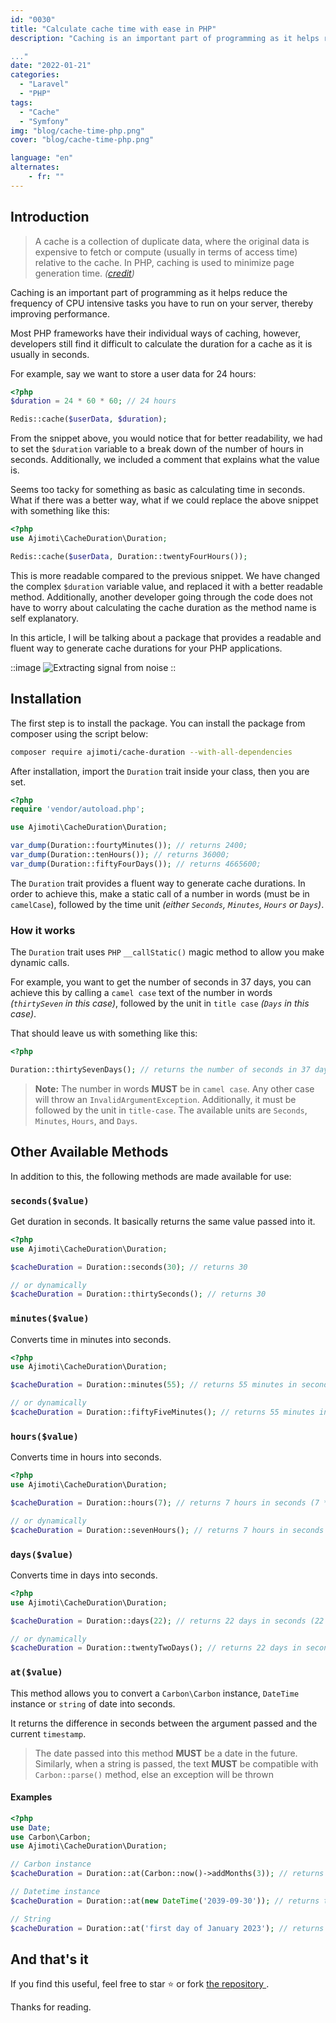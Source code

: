 ```yaml
---
id: "0030"
title: "Calculate cache time with ease in PHP"
description: "Caching is an important part of programming as it helps reduce the frequency of CPU intensive tasks you have to run on your server, thereby improving performance.

..."
date: "2022-01-21"
categories: 
  - "Laravel"
  - "PHP"
tags: 
  - "Cache"
  - "Symfony"
img: "blog/cache-time-php.png"
cover: "blog/cache-time-php.png"

language: "en"
alternates:
    - fr: ""
---
```


## Introduction
> A cache is a collection of duplicate data, where the original data is expensive to fetch or compute (usually in terms of access time) relative to the cache. In PHP, caching is used to minimize page generation time. _([credit](https://en.wikibooks.org/wiki/PHP_Programming/Caching#:~:text=A%20cache%20is%20a%20collection,to%20minimize%20page%20generation%20time.))_

Caching is an important part of programming as it helps reduce the frequency of CPU intensive tasks you have to run on your server, thereby improving performance.

Most PHP frameworks have their individual ways of caching, however, developers still find it difficult to calculate the duration for a cache as it is usually in seconds.

For example, say we want to store a user data for 24 hours:

```php
<?php
$duration = 24 * 60 * 60; // 24 hours

Redis::cache($userData, $duration);
```

From the snippet above, you would notice that for better readability, we had to set the `$duration` variable to a break down of the number of hours in seconds. Additionally, we included a comment that explains what the value is. 

Seems too tacky for something as basic as calculating time in seconds. What if there was a better way, what if we could replace the above snippet with something like this:

```php
<?php
use Ajimoti\CacheDuration\Duration;

Redis::cache($userData, Duration::twentyFourHours());
```

This is more readable compared to the previous snippet. We have changed the complex `$duration` variable value, and replaced it with a better readable method. Additionally, another developer going through the code does not have to worry about calculating the cache duration as the method name is self explanatory.

In this article, I will be talking about a package that provides a readable and fluent way to generate cache durations for your PHP applications.

::image
![Extracting signal from noise](/images/covers/blog/cache-time-php.jpeg)
::

## Installation
The first step is to install the package. You can install the package from composer using the script below:

```bash
composer require ajimoti/cache-duration --with-all-dependencies
```

After installation, import the `Duration` trait inside your class, then you are set.

```php
<?php
require 'vendor/autoload.php';

use Ajimoti\CacheDuration\Duration;

var_dump(Duration::fourtyMinutes()); // returns 2400;
var_dump(Duration::tenHours()); // returns 36000;
var_dump(Duration::fiftyFourDays()); // returns 4665600;
```

The `Duration` trait provides a fluent way to generate cache durations. In order to achieve this, make a static call of a number in words (must be in `camelCase`), followed by the time unit _(either `Seconds`, `Minutes`, `Hours` or `Days`)_. 

### How it works
The `Duration` trait uses `PHP` `__callStatic()` magic method to allow you make dynamic calls.

For example, you want to get the number of seconds in 37 days, you can achieve this by calling a `camel case` text of the number in words _(`thirtySeven` in this case)_, followed by the unit in `title case` _(`Days` in this case)_. 

That should leave us with something like this:

```php
<?php

Duration::thirtySevenDays(); // returns the number of seconds in 37 days
```

> **Note:** The number in words **MUST** be in `camel case`. Any other case will throw an `InvalidArgumentException`. Additionally, it must be followed by the unit in `title-case`. The available units are `Seconds`, `Minutes`, `Hours`, and `Days`.

## Other Available Methods
In addition to this, the following methods are made available for use:

### `seconds($value)`
Get duration in seconds. It basically returns the same value passed into it.
```php
<?php
use Ajimoti\CacheDuration\Duration;

$cacheDuration = Duration::seconds(30); // returns 30

// or dynamically
$cacheDuration = Duration::thirtySeconds(); // returns 30
```

### `minutes($value)`
Converts time in minutes into seconds.
```php
<?php
use Ajimoti\CacheDuration\Duration;

$cacheDuration = Duration::minutes(55); // returns 55 minutes in seconds (55 * 60)

// or dynamically
$cacheDuration = Duration::fiftyFiveMinutes(); // returns 55 minutes in seconds (55 * 60)
```

### `hours($value)`
Converts time in hours into seconds.
```php
<?php
use Ajimoti\CacheDuration\Duration;

$cacheDuration = Duration::hours(7); // returns 7 hours in seconds (7 * 60 * 60)

// or dynamically
$cacheDuration = Duration::sevenHours(); // returns 7 hours in seconds (7 * 60 * 60)
```

### `days($value)`
Converts time in days into seconds.
```php
<?php
use Ajimoti\CacheDuration\Duration;

$cacheDuration = Duration::days(22); // returns 22 days in seconds (22 * 24 * 60 * 60)

// or dynamically
$cacheDuration = Duration::twentyTwoDays(); // returns 22 days in seconds (22 * 24 * 60 * 60)
```

### `at($value)`
This method allows you to convert a `Carbon\Carbon` instance, `DateTime` instance or `string` of date into seconds. 

It returns the difference in seconds between the argument passed and the current `timestamp`.

> The date passed into this method **MUST** be a date in the future. Similarly, when a string is passed, the text **MUST** be compatible with `Carbon::parse()` method, else an exception will be thrown

#### Examples
```php
<?php
use Date;
use Carbon\Carbon;
use Ajimoti\CacheDuration\Duration;

// Carbon instance
$cacheDuration = Duration::at(Carbon::now()->addMonths(3)); // returns time in seconds between the present timestamp and three months time

// Datetime instance
$cacheDuration = Duration::at(new DateTime('2039-09-30')); // returns time in seconds between the present timestamp and the date passed (2039-09-30).

// String
$cacheDuration = Duration::at('first day of January 2023'); // returns time in seconds between the present timestamp and the first of January 2023.
```

## And that's it
If you find this useful, feel free to star ⭐️ or fork [the repository ](https://github.com/ajimoti/cache-duration).

Thanks for reading.
